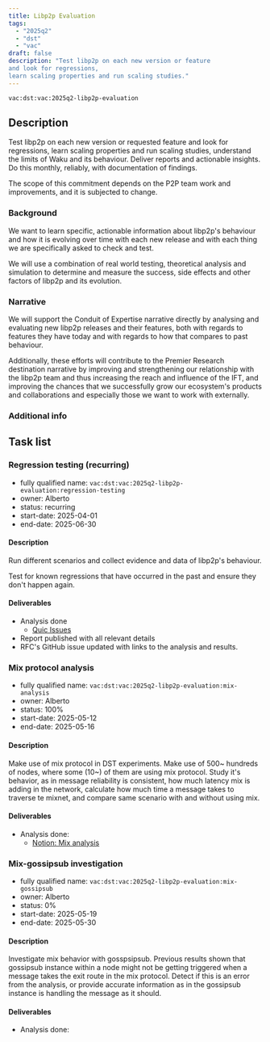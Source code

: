 ```yaml
---
title: Libp2p Evaluation
tags:
  - "2025q2"
  - "dst"
  - "vac"
draft: false
description: "Test libp2p on each new version or feature
and look for regressions,
learn scaling properties and run scaling studies."
---
```


`vac:dst:vac:2025q2-libp2p-evaluation`


## Description

Test libp2p on each new version or requested feature
and look for regressions,
learn scaling properties and run scaling studies,
understand the limits of Waku and its behaviour.
Deliver reports and actionable insights.
Do this monthly, reliably, with documentation of findings.

The scope of this commitment depends on the P2P team
work and improvements, and it is subjected to change.

### Background

We want to learn specific, actionable information
about libp2p's behaviour
and how it is evolving over time
with each new release
and with each thing we are specifically asked to check and test.

We will use a combination of real world testing,
theoretical analysis and simulation
to determine and measure the success,
side effects and other factors of libp2p and its evolution.

### Narrative

We will support the Conduit of Expertise narrative directly
by analysing and evaluating new libp2p releases and their features,
both with regards to features they have today
and with regards to how that compares to past behaviour.

Additionally, these efforts will contribute
to the Premier Research destination narrative by
improving and strengthening our relationship with the libp2p team
and thus increasing the reach and influence of the IFT,
and improving the chances
that we successfully grow our ecosystem's products and collaborations
and especially those we want to work with externally.

### Additional info

## Task list

### Regression testing (recurring)

* fully qualified name: `vac:dst:vac:2025q2-libp2p-evaluation:regression-testing`
* owner: Alberto
* status: recurring
* start-date: 2025-04-01
* end-date: 2025-06-30

#### Description
Run different scenarios
and collect evidence and data
of libp2p's behaviour.

Test for known regressions
that have occurred in the past
and ensure they don't happen again.

#### Deliverables
* Analysis done
  * [Quic Issues](https://www.notion.so/List-of-Issues-1ca8f96fb65c801b9c9ad4cceb16fa72)
* Report published with all relevant details
* RFC's GitHub issue updated
  with links to the analysis and results.

### Mix protocol analysis

* fully qualified name: `vac:dst:vac:2025q2-libp2p-evaluation:mix-analysis`
* owner: Alberto
* status: 100%
* start-date: 2025-05-12
* end-date: 2025-05-16

#### Description
Make use of mix protocol in DST experiments.
Make use of 500~ hundreds of nodes, where some (10~)
of them are using mix protocol.
Study it's behavior, as in message reliability is consistent,
how much latency mix is adding in the network, calculate
how much time a message takes to traverse te mixnet, and
compare same scenario with and without using mix.

#### Deliverables
* Analysis done:
  * [Notion: Mix analysis](https://www.notion.so/Nim-libp2p-Mix-May-2025-1f38f96fb65c800a8466f68472e799db)

### Mix-gossipsub investigation

* fully qualified name: `vac:dst:vac:2025q2-libp2p-evaluation:mix-gossipsub`
* owner: Alberto
* status: 0%
* start-date: 2025-05-19
* end-date: 2025-05-30

#### Description
Investigate mix behavior with gosspsipsub.
Previous results shown that gossipsub instance within a node
might not be getting triggered when a message takes the exit 
route in the mix protocol. 
Detect if this is an error from the analysis, or provide accurate 
information as in the gossipsub instance is handling the message
as it should.

#### Deliverables
* Analysis done:
